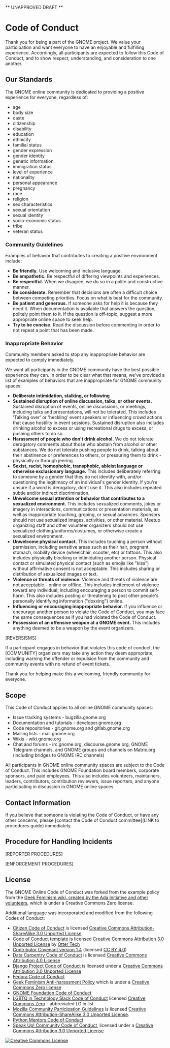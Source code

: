** UNAPPROVED DRAFT **

# Code of Conduct

Thank you for being a part of the GNOME project. We value your participation and want everyone to have an enjoyable and fulfilling experience. Accordingly, all participants are expected to follow this Code of Conduct, and to show respect, understanding, and consideration to one another.

## Our Standards

The GNOME online community is dedicated to providing a positive experience for everyone, regardless of:

 * age
 * body size
 * caste
 * citizenship
 * disability
 * education
 * ethnicity
 * familial status
 * gender expression
 * gender identity
 * genetic information
 * immigration status
 * level of experience
 * nationality
 * personal appearance
 * pregnancy
 * race
 * religion
 * sex characteristics
 * sexual orientation
 * sexual identity
 * socio-economic status
 * tribe
 * veteran status

### Community Guidelines

Examples of behavior that contributes to creating a positive environment include:

 * **Be friendly.** Use welcoming and inclusive language.
 * **Be empathetic.** Be respectful of differing viewpoints and experiences.
 * **Be respectful.** When we disagree, we do so in a polite and constructive manner.
 * **Be considerate.** Remember that decisions are often a difficult choice between competing priorities. Focus on what is best for the community.
 * **Be patient and generous.** If someone asks for help it is because they need it. When documentation is available that answers the question, politely point them to it. If the question is off-topic, suggest a more appropriate online space to seek help.
 * **Try to be concise.** Read the discussion before commenting in order to not repeat a point that has been made.

### Inappropriate Behavior

Community members asked to stop any inappropriate behavior are expected to comply immediately.

We want all participants in the GNOME community have the best possible experience they can. In order to be clear what that means, we've provided a list of examples of behaviors that are inappropriate for GNOME community spaces:

 * **Deliberate intimidation, stalking, or following**
 * **Sustained disruption of online discussion, talks, or other events.** Sustained disruption of events, online discussions, or meetings, including talks and presentations, will not be tolerated. This includes 'Talking over' or 'heckling' event speakers or influencing crowd actions that cause hostility in event sessions. Sustained disruption also includes drinking alcohol to excess or using recreational drugs to excess, or pushing others to do so.
 * **Harassment of people who don't drink alcohol.** We do not tolerate derogatory comments about those who abstain from alcohol or other substances. We do not tolerate pushing people to drink, talking about their abstinence or preferences to others, or pressuring them to drink - physically or through jeering.
 * **Sexist, racist, homophobic, transphobic, ableist language or otherwise exclusionary language.** This includes deliberately referring to someone by a gender that they do not identify with, and/or questioning the legitimacy of an individual's gender identity. If you're unsure if a word is derogatory, don't use it. This also includes repeated subtle and/or indirect discrimination.
 * **Unwelcome sexual attention or behavior that contributes to a sexualized environment.** This includes sexualized comments, jokes or imagery in interactions, communications or presentation materials, as well as inappropriate touching, groping, or sexual advances. Sponsors should not use sexualized images, activities, or other material. Meetup organizing staff and other volunteer organizers should not use sexualized clothing/uniforms/costumes, or otherwise create a sexualized environment.
 * **Unwelcome physical contact.** This includes touching a person without permission, including sensitive areas such as their hair, pregnant stomach, mobility device (wheelchair, scooter, etc) or tattoos. This also includes physically blocking or intimidating another person. Physical contact or simulated physical contact (such as emojis like "kiss") without affirmative consent is not acceptable. This includes sharing or distribution of sexualized images or text.
 * **Violence or threats of violence.** Violence and threats of violence are not acceptable - online or offline. This includes incitement of violence toward any individual, including encouraging a person to commit self-harm. This also includes posting or threatening to post other people's personally identifying information ("doxxing") online.
 * **Influencing or encouraging inappropriate behavior.** If you influence or encourage another person to violate the Code of Conduct, you may face the same consequences as if you had violated the Code of Conduct.
 * **Possession of an offensive weapon at a GNOME event.** This includes anything deemed to be a weapon by the event organizers.

[REVERSISMS]

If a participant engages in behavior that violates this code of conduct, the [COMMUNITY] organizers may take any action they deem appropriate, including warning the offender or expulsion from the community and community events with no refund of event tickets.

Thank you for helping make this a welcoming, friendly community for everyone.

## Scope

This Code of Conduct applies to all online GNOME community spaces:

 * Issue tracking systems - bugzilla.gnome.org
 * Documentation and tutorials - developer.gnome.org
 * Code repositories - git.gnome.org and gitlab.gnome.org
 * Mailing lists - mail.gnome.org
 * Wikis - wiki.gnome.org
 * Chat and forums - irc.gnome.org, discourse.gnome.org, GNOME Telegram channels, and GNOME groups and channels on Matrix.org (including bridges to GNOME IRC channels)

All participants in GNOME online community spaces are subject to the Code of Conduct. This includes GNOME Foundation board members, corporate sponsors, and paid employees. This also includes volunteers, maintainers, leaders, contributors, contribution reviewers, issue reporters, and anyone participating in discussion in GNOME online spaces.

## Contact Information

If you believe that someone is violating the Code of Conduct, or have any other concerns, please [contact the Code of Conduct committee](LINK to procedures guide) immediately.

## Procedure for Handling Incidents

[REPORTER PROCEDURES]

[ENFORCEMENT PROCEDURES] 

## License

The GNOME Online Code of Conduct was forked from the example policy from the [Geek Feminism wiki, created by the Ada Initiative and other volunteers](http://geekfeminism.wikia.com/wiki/Conference_anti-harassment/Policy), which is under a Creative Commons Zero license.

Additional language was incorporated and modified from the following Codes of Conduct:

 * [Citizen Code of Conduct](http://citizencodeofconduct.org/) is licensed [Creative Commons Attribution-ShareAlike 3.0 Unported License](https://creativecommons.org/licenses/by-sa/3.0/).
 * [Code of Conduct template](https://github.com/sagesharp/code-of-conduct-template/) is licensed [Creative Commons Attribution 3.0 Unported License](http://creativecommons.org/licenses/by/3.0/) by [Otter Tech](https://otter.technology/code-of-conduct-training)
 * [Contributor Covenant version 1.4](https://www.contributor-covenant.org/version/1/4/code-of-conduct) (licensed [CC BY 4.0](https://github.com/ContributorCovenant/contributor_covenant/blob/master/LICENSE.md))
 * [Data Carpentry Code of Conduct](https://docs.carpentries.org/topic_folders/policies/index_coc.html) is licensed [Creative Commons Attribution 4.0 License](https://creativecommons.org/licenses/by/4.0/)
 * [Django Project Code of Conduct](https://www.djangoproject.com/conduct/) is licensed under a [Creative Commons Attribution 3.0 Unported License](http://creativecommons.org/licenses/by/3.0/)
 * [Fedora Code of Conduct](http://fedoraproject.org/code-of-conduct)
 * [Geek Feminism Anti-harassment Policy](http://geekfeminism.wikia.com/wiki/Conference_anti-harassment/Policy) which is under a [Creative Commons Zero license](https://creativecommons.org/publicdomain/zero/1.0/)
 * [GNOME Foundation Code of Conduct](https://wiki.gnome.org/action/recall/Foundation/CodeOfConduct?action=recall&rev=48)
 * [LGBTQ in Technology Slack Code of Conduct](https://lgbtq.technology/coc.html) licensed [Creative Commons Zero](https://creativecommons.org/publicdomain/zero/1.0/) - abbreviated LG in list
 * [Mozilla Community Participation Guidelines](https://www.mozilla.org/en-US/about/governance/policies/participation/) is licensed [Creative Commons Attribution-ShareAlike 3.0 Unported License](https://creativecommons.org/licenses/by-sa/3.0/).
 * [Python Mentors Code of Conduct](http://pythonmentors.com/)
 * [Speak Up! Community Code of Conduct](http://web.archive.org/web/20141109123859/http://speakup.io/coc.html), licensed under a [Creative Commons Attribution 3.0 Unported License](http://creativecommons.org/licenses/by/3.0/)

[![Creative Commons License](http://i.creativecommons.org/l/by-sa/3.0/88x31.png)](http://creativecommons.org/licenses/by-sa/3.0/)
